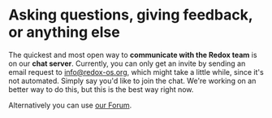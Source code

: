 Asking questions, giving feedback, or anything else
===================================================

The quickest and most open way to **communicate with the Redox team** is on our **chat server**. Currently, you can only get an invite by sending an email request to [info@redox-os.org](mailto:info@redox-os.org), which might take a little while, since it's not automated. Simply say you'd like to join the chat. We're working on an better way to do this, but this is the best way right now.

Alternatively you can use [our Forum].

[our Forum]: https://discourse.redox-os.org/
